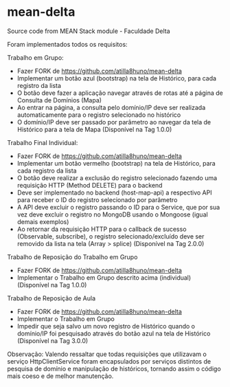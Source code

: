 # mean-delta
Source code from MEAN Stack module - Faculdade Delta

Foram implementados todos os requisitos:

Trabalho em Grupo:
- Fazer FORK de https://github.com/atilla8huno/mean-delta
- Implementar um botão azul (bootstrap) na tela de Histórico, para cada registro da lista
- O botão deve fazer a aplicação navegar através de rotas até a página de Consulta de Domínios (Mapa)
- Ao entrar na página, a consulta pelo domínio/IP deve ser realizada automaticamente para o registro selecionado no histórico
- O domínio/IP deve ser passado por parâmetro ao navegar da tela de Histórico para a tela de Mapa
(Disponível na Tag 1.0.0)

Trabalho Final Individual:
- Fazer FORK de https://github.com/atilla8huno/mean-delta
- Implementar um botão vermelho (bootstrap) na tela de Histórico, para cada registro da lista
- O botão deve realizar a exclusão do registro selecionado fazendo uma requisição HTTP (Method DELETE) para o backend
- Deve ser implementado no backend (host-map-api) a respectivo API para receber o ID do registro selecionado por parâmetro
- A API deve excluir o registro passando o ID para o Service, que por sua vez deve excluir o registro no MongoDB usando o Mongoose (igual demais exemplos)
- Ao retornar da requisição HTTP para o callback de sucesso (Observable, subscribe), o registro selecionado/excluído deve ser removido da lista na tela (Array > splice)
(Disponível na Tag 2.0.0)

Trabalho de Reposição do Trabalho em Grupo
- Fazer FORK de https://github.com/atilla8huno/mean-delta
- Implementar o Trabalho em Grupo descrito acima (individual)
(Disponível na Tag 1.0.0)

Trabalho de Reposição de Aula
- Fazer FORK de https://github.com/atilla8huno/mean-delta
- Implementar o Trabalho em Grupo
- Impedir que seja salvo um novo registro de Histórico quando o domínio/IP foi pesquisado através do botão azul na tela de Histórico
(Disponível na Tag 3.0.0)

Observação: Valendo ressaltar que todas requisições que utilizavam o serviço HttpClientService foram encapsulados por serviços distintos de pesquisa de domínio e manipulação de históricos, tornando assim o código mais coeso e de melhor manutenção.
